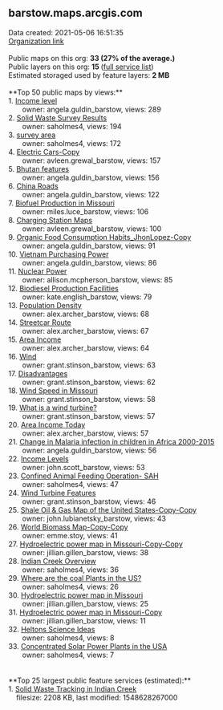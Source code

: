<h2>barstow.maps.arcgis.com</h2> Data created: 2021-05-06 16:51:35 <br /><a target='new' href='https://barstow.maps.arcgis.com'>Organization link</a><br /><br />Public maps on this org: <b>33 (27% of the average.)</b><br />Public layers on this org: <b>15 </b>(<a target='new' href='https://services.arcgis.com/LIW3ebfcmMcWUpri/ArcGIS/rest/services'>full service list</a>)<br />Estimated storaged used by feature layers: <b>2 MB</b><br /><br />**Top 50 public maps by views:**<br />  1. <a target='new' href='https://www.arcgis.com/home/item.html?id=9f4c9d1dffdf4988a3c0b1b206157e0a'>Income level</a> <br />  &nbsp;&nbsp;&nbsp;&nbsp; &nbsp;&nbsp;owner: angela.guldin_barstow, views: 289<br />  2. <a target='new' href='https://www.arcgis.com/home/item.html?id=35eb26fd9fa3465a96acd4db315a2329'>Solid Waste Survey Results</a> <br />  &nbsp;&nbsp;&nbsp;&nbsp; &nbsp;&nbsp;owner: saholmes4, views: 194<br />  3. <a target='new' href='https://www.arcgis.com/home/item.html?id=6d6d8911e22a44349309dfcccd1c623b'>survey area</a> <br />  &nbsp;&nbsp;&nbsp;&nbsp; &nbsp;&nbsp;owner: saholmes4, views: 172<br />  4. <a target='new' href='https://www.arcgis.com/home/item.html?id=99c342eed9b2427eab3e3c3d0f070e3b'>Electric Cars-Copy</a> <br />  &nbsp;&nbsp;&nbsp;&nbsp; &nbsp;&nbsp;owner: avleen.grewal_barstow, views: 157<br />  5. <a target='new' href='https://www.arcgis.com/home/item.html?id=effcf095a94541ed81b77b966f230a6c'>Bhutan features</a> <br />  &nbsp;&nbsp;&nbsp;&nbsp; &nbsp;&nbsp;owner: angela.guldin_barstow, views: 156<br />  6. <a target='new' href='https://www.arcgis.com/home/item.html?id=672f93c12a124f74a2a169713bcc2336'>China Roads</a> <br />  &nbsp;&nbsp;&nbsp;&nbsp; &nbsp;&nbsp;owner: angela.guldin_barstow, views: 122<br />  7. <a target='new' href='https://www.arcgis.com/home/item.html?id=f583929470d648e1b8337823f1cfeaa2'>Biofuel Production in Missouri</a> <br />  &nbsp;&nbsp;&nbsp;&nbsp; &nbsp;&nbsp;owner: miles.luce_barstow, views: 106<br />  8. <a target='new' href='https://www.arcgis.com/home/item.html?id=e7fcdaad4bc84ddc9a876d96e3f5ec0a'>Charging Station Maps</a> <br />  &nbsp;&nbsp;&nbsp;&nbsp; &nbsp;&nbsp;owner: avleen.grewal_barstow, views: 100<br />  9. <a target='new' href='https://www.arcgis.com/home/item.html?id=a16da274b603442f9c4058f43d4fce85'>Organic Food Consumption Habits_JhonLopez-Copy</a> <br />  &nbsp;&nbsp;&nbsp;&nbsp; &nbsp;&nbsp;owner: angela.guldin_barstow, views: 91<br />  10. <a target='new' href='https://www.arcgis.com/home/item.html?id=a9d073d498ba45a7b50a44778367f19c'>Vietnam Purchasing Power</a> <br />  &nbsp;&nbsp;&nbsp;&nbsp; &nbsp;&nbsp;owner: angela.guldin_barstow, views: 86<br />  11. <a target='new' href='https://www.arcgis.com/home/item.html?id=3de6750c0aa7453cbffde7aa7366d0b0'>Nuclear Power</a> <br />  &nbsp;&nbsp;&nbsp;&nbsp; &nbsp;&nbsp;owner: allison.mcpherson_barstow, views: 85<br />  12. <a target='new' href='https://www.arcgis.com/home/item.html?id=8c04f29bced44eb9b9a71fe16e1500e2'>Biodiesel Production Facilities</a> <br />  &nbsp;&nbsp;&nbsp;&nbsp; &nbsp;&nbsp;owner: kate.english_barstow, views: 79<br />  13. <a target='new' href='https://www.arcgis.com/home/item.html?id=176324941c364658a2f06fb430b210b0'>Population Density</a> <br />  &nbsp;&nbsp;&nbsp;&nbsp; &nbsp;&nbsp;owner: alex.archer_barstow, views: 68<br />  14. <a target='new' href='https://www.arcgis.com/home/item.html?id=24662e70a38a474fa980f02cf8bb21a2'>Streetcar Route</a> <br />  &nbsp;&nbsp;&nbsp;&nbsp; &nbsp;&nbsp;owner: alex.archer_barstow, views: 67<br />  15. <a target='new' href='https://www.arcgis.com/home/item.html?id=14eee5872cf34fde9ac51fd124a7552b'>Area Income</a> <br />  &nbsp;&nbsp;&nbsp;&nbsp; &nbsp;&nbsp;owner: alex.archer_barstow, views: 64<br />  16. <a target='new' href='https://www.arcgis.com/home/item.html?id=e9fe88572eb848ac81a1a847312a5494'>Wind</a> <br />  &nbsp;&nbsp;&nbsp;&nbsp; &nbsp;&nbsp;owner: grant.stinson_barstow, views: 63<br />  17. <a target='new' href='https://www.arcgis.com/home/item.html?id=777170781e0743fa83c1f711b4c0be8a'>Disadvantages</a> <br />  &nbsp;&nbsp;&nbsp;&nbsp; &nbsp;&nbsp;owner: grant.stinson_barstow, views: 62<br />  18. <a target='new' href='https://www.arcgis.com/home/item.html?id=8b7fb102c5c14fb595a39be9828fa008'>Wind Speed in Missouri </a> <br />  &nbsp;&nbsp;&nbsp;&nbsp; &nbsp;&nbsp;owner: grant.stinson_barstow, views: 58<br />  19. <a target='new' href='https://www.arcgis.com/home/item.html?id=1112c0f45b80412aa01ecef9dd144d95'>What is a wind turbine? </a> <br />  &nbsp;&nbsp;&nbsp;&nbsp; &nbsp;&nbsp;owner: grant.stinson_barstow, views: 57<br />  20. <a target='new' href='https://www.arcgis.com/home/item.html?id=04e5422712334cd5b6f326751d275839'>Area Income Today</a> <br />  &nbsp;&nbsp;&nbsp;&nbsp; &nbsp;&nbsp;owner: alex.archer_barstow, views: 57<br />  21. <a target='new' href='https://www.arcgis.com/home/item.html?id=f8bcf0b7f623410a85d200f7e64945d5'>Change in Malaria infection in children in Africa 2000-2015</a> <br />  &nbsp;&nbsp;&nbsp;&nbsp; &nbsp;&nbsp;owner: angela.guldin_barstow, views: 56<br />  22. <a target='new' href='https://www.arcgis.com/home/item.html?id=479ec6f3b5254b6680b7be01df93f8da'>Income Levels</a> <br />  &nbsp;&nbsp;&nbsp;&nbsp; &nbsp;&nbsp;owner: john.scott_barstow, views: 53<br />  23. <a target='new' href='https://www.arcgis.com/home/item.html?id=78a5deadbcb64b708d17de2e374761bf'>Confined Animal Feeding Operation- SAH</a> <br />  &nbsp;&nbsp;&nbsp;&nbsp; &nbsp;&nbsp;owner: saholmes4, views: 47<br />  24. <a target='new' href='https://www.arcgis.com/home/item.html?id=a37d698c240d40f9b02c63691729bbd1'>Wind Turbine Features</a> <br />  &nbsp;&nbsp;&nbsp;&nbsp; &nbsp;&nbsp;owner: grant.stinson_barstow, views: 46<br />  25. <a target='new' href='https://www.arcgis.com/home/item.html?id=2744723f512447c3b0fb9acf35409df0'>Shale Oil & Gas Map of the United States-Copy-Copy</a> <br />  &nbsp;&nbsp;&nbsp;&nbsp; &nbsp;&nbsp;owner: john.lubianetsky_barstow, views: 43<br />  26. <a target='new' href='https://www.arcgis.com/home/item.html?id=ec430d1a7427495b98b3abfde81ffd8c'>World Biomass Map-Copy-Copy</a> <br />  &nbsp;&nbsp;&nbsp;&nbsp; &nbsp;&nbsp;owner: emme.stoy, views: 41<br />  27. <a target='new' href='https://www.arcgis.com/home/item.html?id=596e8236736f4a42aad9813395bb704e'>Hydroelectric power map in Missouri-Copy-Copy</a> <br />  &nbsp;&nbsp;&nbsp;&nbsp; &nbsp;&nbsp;owner: jillian.gillen_barstow, views: 38<br />  28. <a target='new' href='https://www.arcgis.com/home/item.html?id=ccecfd305b194abb962b86ee0ce7e8c9'>Indian Creek Overview</a> <br />  &nbsp;&nbsp;&nbsp;&nbsp; &nbsp;&nbsp;owner: saholmes4, views: 36<br />  29. <a target='new' href='https://www.arcgis.com/home/item.html?id=4e1f1534d4be4eabaa74b78d55945f0f'>Where are the coal Plants in the US? </a> <br />  &nbsp;&nbsp;&nbsp;&nbsp; &nbsp;&nbsp;owner: saholmes4, views: 26<br />  30. <a target='new' href='https://www.arcgis.com/home/item.html?id=167f4da3ad3548aaa90ecf468b9bcd57'>Hydroelectric power map in Missouri</a> <br />  &nbsp;&nbsp;&nbsp;&nbsp; &nbsp;&nbsp;owner: jillian.gillen_barstow, views: 25<br />  31. <a target='new' href='https://www.arcgis.com/home/item.html?id=976e6fdb0edf4a8c8a27dc4f0c194a63'>Hydroelectric power map in Missouri-Copy</a> <br />  &nbsp;&nbsp;&nbsp;&nbsp; &nbsp;&nbsp;owner: jillian.gillen_barstow, views: 11<br />  32. <a target='new' href='https://www.arcgis.com/home/item.html?id=7c6f5f2bde7849c78c63788be6cea3ce'>Heltons Science Ideas</a> <br />  &nbsp;&nbsp;&nbsp;&nbsp; &nbsp;&nbsp;owner: saholmes4, views: 8<br />  33. <a target='new' href='https://www.arcgis.com/home/item.html?id=78a70064956249f0a90202596c497377'>Concentrated Solar Power Plants in the USA</a> <br />  &nbsp;&nbsp;&nbsp;&nbsp; &nbsp;&nbsp;owner: saholmes4, views: 7<br /><br /><br />**Top 25 largest public feature services (estimated):**<br /> 1. <a target='new' href='https://www.arcgis.com/home/item.html?id=6396651eec2a4a3d90b8844d72b2aace'>Solid Waste Tracking in Indian Creek</a><br /> &nbsp;&nbsp;&nbsp;&nbsp;filesize: 2208 KB, last modified: 1548628267000<br />